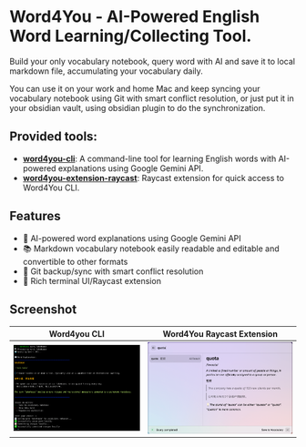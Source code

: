 # Word4You - AI-Powered English Word Learning/Collecting Tool.

Build your only vocabulary notebook, query word with AI and save it to local markdown file, accumulating your vocabulary
daily.

You can use it on your work and home Mac and keep syncing your vocabulary notebook using Git with smart conflict
resolution,
or just put it in your obsidian vault, using obsidian plugin to do the synchronization.

## Provided tools:

- **[word4you-cli](./word4you-cli/README.md)**: A command-line tool for learning English words with AI-powered
  explanations using Google Gemini API.
- **[word4you-extension-raycast](./word4you-extension-raycast/README.md)**: Raycast extension for quick access to
  Word4You CLI.

## Features

- 🤖 AI-powered word explanations using Google Gemini API
- 📚 Markdown vocabulary notebook easily readable and editable and convertible to other formats
- 🔄 Git backup/sync with smart conflict resolution
- 🎨 Rich terminal UI/Raycast extension

## Screenshot

| Word4you CLI                                                      | Word4You Raycast Extension                                                                    |
|-------------------------------------------------------------------|-----------------------------------------------------------------------------------------------|
| ![Word4You CLI Screenshot](./word4you-cli/media/screenshot-1.png) | ![Word4You Raycast Extension Screenshot](./word4you-extension-raycast/media/screenshot-1.png) |